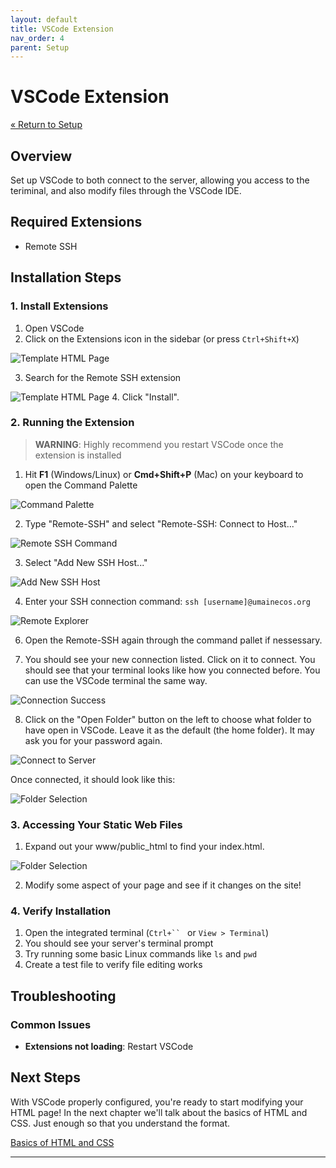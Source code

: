 ```yaml
---
layout: default
title: VSCode Extension
nav_order: 4
parent: Setup
---
```


# VSCode Extension

[&laquo; Return to Setup](index.md)

## Overview

Set up VSCode to both connect to the server, allowing you access to the teriminal, and also modify files through the VSCode IDE.

## Required Extensions

- Remote SSH

## Installation Steps

### 1. Install Extensions

1. Open VSCode
2. Click on the Extensions icon in the sidebar (or press `Ctrl+Shift+X`)

![Template HTML Page](../images/VSCodeExtensionButton.png)

3. Search for the Remote SSH extension

![Template HTML Page](../images/remoteSSHExtension.png)
4. Click "Install".

### 2. Running the Extension

> **WARNING**: Highly recommend you restart VSCode once the extension is installed

1. Hit **F1** (Windows/Linux) or **Cmd+Shift+P** (Mac) on your keyboard to open the Command Palette

![Command Palette](../images/F1RemoteButton.png)

2. Type "Remote-SSH" and select "Remote-SSH: Connect to Host..."

![Remote SSH Command](../images/remoteSSHExtension.png)

3. Select "Add New SSH Host..."

![Add New SSH Host](../images/newSSHHost.png)

4. Enter your SSH connection command: `ssh [username]@umainecos.org`

![Remote Explorer](../images/extensionSSH.png)


6. Open the Remote-SSH again through the command pallet if nessessary.

7. You should see your new connection listed. Click on it to connect. You should see that your terminal looks like how you connected before. You can use the VSCode terminal the same way.

![Connection Success](../images/extensionConnected.png)

8. Click on the "Open Folder" button on the left to choose what folder to have open in VSCode. Leave it as the default (the home folder). It may ask you for your password again.

![Connect to Server](../images/folderClick.png)

Once connected, it should look like this:

![Folder Selection](../images/folderConnectSuccess.png)

### 3. Accessing Your Static Web Files

1. Expand out your www/public_html to find your index.html.

![Folder Selection](../images/accessIndexHTML.png)

2. Modify some aspect of your page and see if it changes on the site!

### 4. Verify Installation

1. Open the integrated terminal (`Ctrl+`` ` or `View > Terminal`)
2. You should see your server's terminal prompt
3. Try running some basic Linux commands like `ls` and `pwd`
4. Create a test file to verify file editing works

## Troubleshooting

### Common Issues

- **Extensions not loading**: Restart VSCode


## Next Steps

With VSCode properly configured, you're ready to start modifying your HTML page! In the next chapter we'll talk about the basics of HTML and CSS. Just enough so that you understand the format.

[Basics of HTML and CSS](../2-htmlcss/index.md)

---

